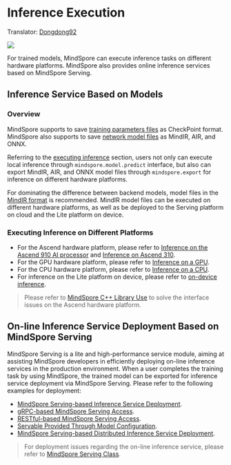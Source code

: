 # Inference Execution

Translator: [Dongdong92](https://gitee.com/zy179280)

<a href="https://gitee.com/mindspore/docs/blob/master/docs/mindspore/source_en/migration_guide/inference.md" target="_blank"><img src="https://mindspore-website.obs.cn-north-4.myhuaweicloud.com/website-images/master/resource/_static/logo_source_en.png"></a>

For trained models, MindSpore can execute inference tasks on different hardware platforms. MindSpore also provides online inference services based on MindSpore Serving.

## Inference Service Based on Models

### Overview

MindSpore supports to save [training parameters files](https://www.mindspore.cn/docs/programming_guide/en/master/multi_platform_inference.html#model-files) as CheckPoint format. MindSpore also supports to save [network model files](https://www.mindspore.cn/docs/programming_guide/en/master/multi_platform_inference.html#model-files) as MindIR, AIR, and ONNX.

Referring to the [executing inference](https://www.mindspore.cn/docs/programming_guide/en/master/multi_platform_inference.html#inference-execution) section, users not only can execute local inference through `mindspore.model.predict` interface, but also can export MindIR, AIR, and ONNX model files through `mindspore.export` for inference on different hardware platforms.

For dominating the difference between backend models, model files in the [MindIR format](https://www.mindspore.cn/docs/programming_guide/en/master/multi_platform_inference.html#inference-execution) is recommended. MindIR model files can be executed on different hardware platforms, as well as be deployed to the Serving platform on cloud and the Lite platform on device.

### Executing Inference on Different Platforms

- For the Ascend hardware platform, please refer to [Inference on the Ascend 910 AI processor](https://www.mindspore.cn/docs/programming_guide/en/master/multi_platform_inference_ascend_910.html) and [Inference on Ascend 310](https://www.mindspore.cn/docs/programming_guide/en/master/multi_platform_inference_ascend_310.html).
- For the GPU hardware platform, please refer to [Inference on a GPU](https://www.mindspore.cn/docs/programming_guide/en/master/multi_platform_inference_gpu.html).
- For the CPU hardware platform, please refer to [Inference on a CPU](https://www.mindspore.cn/docs/programming_guide/en/master/multi_platform_inference_cpu.html).
- For inference on the Lite platform on device, please refer to [on-device inference](https://www.mindspore.cn/lite/docs/en/master/index.html).

> Please refer to [MindSpore C++ Library Use](https://www.mindspore.cn/docs/en/master/faq/inference.html#c) to solve the interface issues on the Ascend hardware platform.

## On-line Inference Service Deployment Based on MindSpore Serving

MindSpore Serving is a lite and high-performance service module, aiming at assisting MindSpore developers in efficiently deploying on-line inference services in the production environment. When a user completes the training task by using MindSpore, the trained model can be exported for inference service deployment via MindSpore Serving. Please refer to the following examples for deployment:

- [MindSpore Serving-based Inference Service Deployment](https://www.mindspore.cn/serving/docs/en/master/serving_example.html).
- [gRPC-based MindSpore Serving Access](https://www.mindspore.cn/serving/docs/en/master/serving_grpc.html).
- [RESTful-based MindSpore Serving Access](https://www.mindspore.cn/serving/docs/en/master/serving_restful.html).
- [Servable Provided Through Model Configuration](https://www.mindspore.cn/serving/docs/en/master/serving_model.html).
- [MindSpore Serving-based Distributed Inference Service Deployment](https://www.mindspore.cn/serving/docs/en/master/serving_distributed_example.html).

> For deployment issues regarding the on-line inference service, please refer to [MindSpore Serving Class](https://www.mindspore.cn/docs/en/master/faq/inference.html#mindspore-serving).
